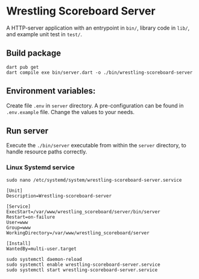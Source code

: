 # Wrestling Scoreboard Server

A HTTP-server application with an entrypoint in `bin/`, library code
in `lib/`, and example unit test in `test/`.

## Build package

```shell
dart pub get
dart compile exe bin/server.dart -o ./bin/wrestling-scoreboard-server
```

## Environment variables:

Create file `.env` in `server` directory. 
A pre-configuration can be found in `.env.example` file. Change the values to your needs.

## Run server

Execute the `./bin/server` executable from within the `server` directory, to handle resource paths correctly.

### Linux Systemd service

```shell
sudo nano /etc/systemd/system/wrestling-scoreboard-server.service
```

```
[Unit]
Description=Wrestling-scoreboard-server

[Service]
ExecStart=/var/www/wrestling_scoreboard/server/bin/server
Restart=on-failure
User=www
Group=www
WorkingDirectory=/var/www/wrestling_scoreboard/server

[Install]
WantedBy=multi-user.target
```

```shell
sudo systemctl daemon-reload
sudo systemctl enable wrestling-scoreboard-server.service
sudo systemctl start wrestling-scoreboard-server.service
```
